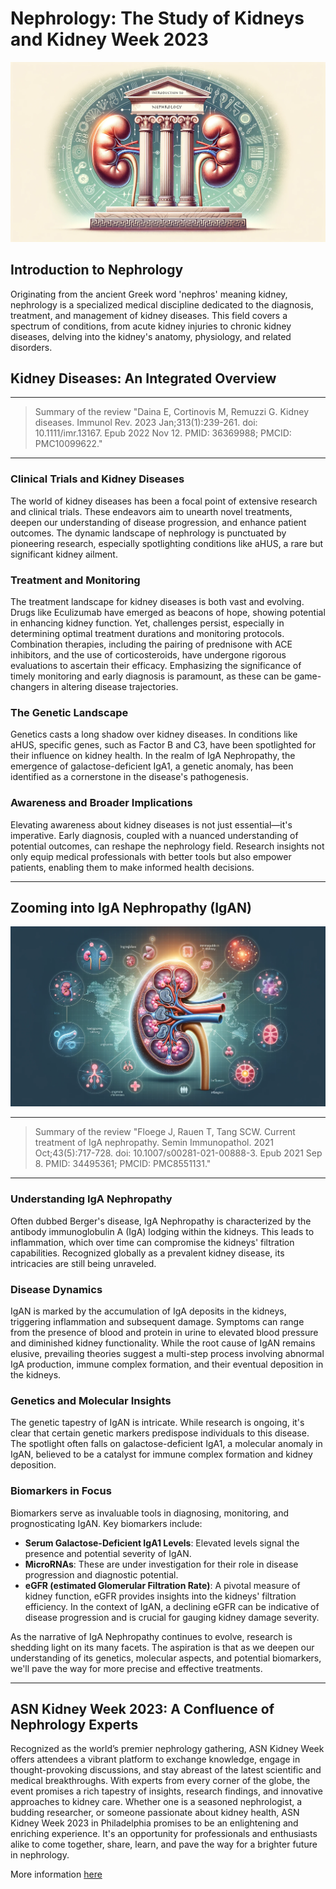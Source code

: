 # Nephrology: The Study of Kidneys and Kidney Week 2023

![](./img/ag006_img001.png)

## Introduction to Nephrology
Originating from the ancient Greek word 'nephros' meaning kidney, nephrology is a specialized medical discipline dedicated to the diagnosis, treatment, and management of kidney diseases. This field covers a spectrum of conditions, from acute kidney injuries to chronic kidney diseases, delving into the kidney's anatomy, physiology, and related disorders.

## Kidney Diseases: An Integrated Overview

------------------------------------------------------------------------

> Summary of the review "Daina E, Cortinovis M, Remuzzi G. Kidney diseases. Immunol Rev. 2023 Jan;313(1):239-261. doi: 10.1111/imr.13167. Epub 2022 Nov 12. PMID: 36369988; PMCID: PMC10099622."

------------------------------------------------------------------------

### Clinical Trials and Kidney Diseases
The world of kidney diseases has been a focal point of extensive research and clinical trials. These endeavors aim to unearth novel treatments, deepen our understanding of disease progression, and enhance patient outcomes. The dynamic landscape of nephrology is punctuated by pioneering research, especially spotlighting conditions like aHUS, a rare but significant kidney ailment.

### Treatment and Monitoring
The treatment landscape for kidney diseases is both vast and evolving. Drugs like Eculizumab have emerged as beacons of hope, showing potential in enhancing kidney function. Yet, challenges persist, especially in determining optimal treatment durations and monitoring protocols. Combination therapies, including the pairing of prednisone with ACE inhibitors, and the use of corticosteroids, have undergone rigorous evaluations to ascertain their efficacy. Emphasizing the significance of timely monitoring and early diagnosis is paramount, as these can be game-changers in altering disease trajectories.

### The Genetic Landscape
Genetics casts a long shadow over kidney diseases. In conditions like aHUS, specific genes, such as Factor B and C3, have been spotlighted for their influence on kidney health. In the realm of IgA Nephropathy, the emergence of galactose-deficient IgA1, a genetic anomaly, has been identified as a cornerstone in the disease's pathogenesis.

### Awareness and Broader Implications
Elevating awareness about kidney diseases is not just essential—it's imperative. Early diagnosis, coupled with a nuanced understanding of potential outcomes, can reshape the nephrology field. Research insights not only equip medical professionals with better tools but also empower patients, enabling them to make informed health decisions.

---

## Zooming into IgA Nephropathy (IgAN)

![](./img/ag006_img002.png)

------------------------------------------------------------------------

> Summary of the review "Floege J, Rauen T, Tang SCW. Current treatment of IgA nephropathy. Semin Immunopathol. 2021 Oct;43(5):717-728. doi: 10.1007/s00281-021-00888-3. Epub 2021 Sep 8. PMID: 34495361; PMCID: PMC8551131."

------------------------------------------------------------------------
### Understanding IgA Nephropathy
Often dubbed Berger's disease, IgA Nephropathy is characterized by the antibody immunoglobulin A (IgA) lodging within the kidneys. This leads to inflammation, which over time can compromise the kidneys' filtration capabilities. Recognized globally as a prevalent kidney disease, its intricacies are still being unraveled.

### Disease Dynamics
IgAN is marked by the accumulation of IgA deposits in the kidneys, triggering inflammation and subsequent damage. Symptoms can range from the presence of blood and protein in urine to elevated blood pressure and diminished kidney functionality. While the root cause of IgAN remains elusive, prevailing theories suggest a multi-step process involving abnormal IgA production, immune complex formation, and their eventual deposition in the kidneys.

### Genetics and Molecular Insights
The genetic tapestry of IgAN is intricate. While research is ongoing, it's clear that certain genetic markers predispose individuals to this disease. The spotlight often falls on galactose-deficient IgA1, a molecular anomaly in IgAN, believed to be a catalyst for immune complex formation and kidney deposition.

### Biomarkers in Focus
Biomarkers serve as invaluable tools in diagnosing, monitoring, and prognosticating IgAN. Key biomarkers include:
- **Serum Galactose-Deficient IgA1 Levels**: Elevated levels signal the presence and potential severity of IgAN.
- **MicroRNAs**: These are under investigation for their role in disease progression and diagnostic potential.
- **eGFR (estimated Glomerular Filtration Rate)**: A pivotal measure of kidney function, eGFR provides insights into the kidneys' filtration efficiency. In the context of IgAN, a declining eGFR can be indicative of disease progression and is crucial for gauging kidney damage severity.

As the narrative of IgA Nephropathy continues to evolve, research is shedding light on its many facets. The aspiration is that as we deepen our understanding of its genetics, molecular aspects, and potential biomarkers, we'll pave the way for more precise and effective treatments.

---

## ASN Kidney Week 2023: A Confluence of Nephrology Experts

Recognized as the world’s premier nephrology gathering, ASN Kidney Week offers attendees a vibrant platform to exchange knowledge, engage in thought-provoking discussions, and stay abreast of the latest scientific and medical breakthroughs. With experts from every corner of the globe, the event promises a rich tapestry of insights, research findings, and innovative approaches to kidney care. Whether one is a seasoned nephrologist, a budding researcher, or someone passionate about kidney health, ASN Kidney Week 2023 in Philadelphia promises to be an enlightening and enriching experience. It's an opportunity for professionals and enthusiasts alike to come together, share, learn, and pave the way for a brighter future in nephrology.

More information [here](https://www.asn-online.org/education/kidneyweek/2023/meeting-overview.aspx)

